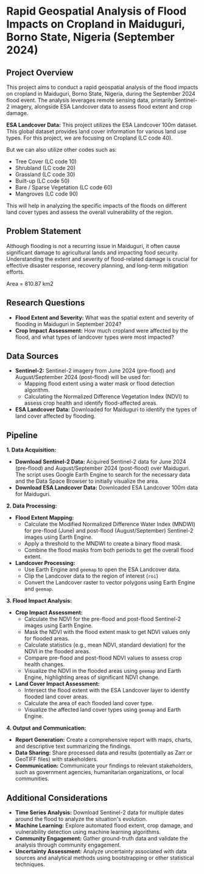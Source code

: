 # Rapid Geospatial Analysis of Flood Impacts on Cropland in Maiduguri, Borno State, Nigeria (September 2024)

## Project Overview

This project aims to conduct a rapid geospatial analysis of the flood impacts on cropland in Maiduguri, Borno State, Nigeria, during the September 2024 flood event. The analysis leverages remote sensing data, primarily Sentinel-2 imagery, alongside ESA Landcover data to assess flood extent and crop damage.

**ESA Landcover Data:** This project utilizes the ESA Landcover 100m dataset. This global dataset provides land cover information for various land use types. For this project, we are focusing on Cropland (LC code 40).

But we can also utilize other codes such as:

* Tree Cover (LC code 10)
* Shrubland (LC code 20)
* Grassland (LC code 30)
* Built-up (LC code 50)
* Bare / Sparse Vegetation (LC code 60)
* Mangroves (LC code 90)

This will help in analyzing the specific impacts of the floods on different land cover types and assess the overall vulnerability of the region. 

## Problem Statement

Although flooding is not a recurring issue in Maiduguri, it often cause significant damage to agricultural lands and impacting food security. Understanding the extent and severity of flood-related damage is crucial for effective disaster response, recovery planning, and long-term mitigation efforts.

Area = 810.87 km2

## Research Questions

* **Flood Extent and Severity:**  What was the spatial extent and severity of flooding in Maiduguri in September 2024?
* **Crop Impact Assessment:**  How much cropland were affected by the flood, and what types of landcover types were most impacted?

## Data Sources

* **Sentinel-2:** Sentinel-2 imagery from June 2024 (pre-flood) and August/September 2024 (post-flood) will be used for:
    * Mapping flood extent using a water mask or flood detection algorithm.
    * Calculating the Normalized Difference Vegetation Index (NDVI) to assess crop health and identify flood-affected areas.
* **ESA Landcover Data:**  Downloaded for Maiduguri to identify the types of land cover affected by flooding.

## Pipeline

**1. Data Acquisition:**

* **Download Sentinel-2 Data:** Acquired Sentinel-2 data for June 2024 (pre-flood) and August/September 2024 (post-flood) over Maiduguri. The script uses Google Earth Engine to search for the necessary data and the Data Space Browser to initially visualize the area.
* **Download ESA Landcover Data:**  Downloaded ESA Landcover 100m data for Maiduguri.

**2. Data Processing:**

* **Flood Extent Mapping:**
    * Calculate the Modified Normalized Difference Water Index (MNDWI) for pre-flood (June) and post-flood (August/September) Sentinel-2 images using Earth Engine.
    * Apply a threshold to the MNDWI to create a binary flood mask.
    * Combine the flood masks from both periods to get the overall flood extent.
* **Landcover Processing:**
    *  Use Earth Engine and `geemap` to open the ESA Landcover data.
    *  Clip the Landcover data to the region of interest (`roi`)
    *  Convert the Landcover raster to vector polygons using Earth Engine and `geemap`.

**3. Flood Impact Analysis:**

* **Crop Impact Assessment:**
    * Calculate the NDVI for the pre-flood and post-flood Sentinel-2 images using Earth Engine.
    * Mask the NDVI with the flood extent mask to get NDVI values only for flooded areas.
    * Calculate statistics (e.g., mean NDVI, standard deviation) for the NDVI in the flooded areas.
    *  Compare pre-flood and post-flood NDVI values to assess crop health changes.
    *  Visualize the NDVI in the flooded areas using `geemap` and Earth Engine, highlighting areas of significant NDVI change. 
* **Land Cover Impact Assessment:**
    * Intersect the flood extent with the ESA Landcover layer to identify flooded land cover areas.
    * Calculate the area of each flooded land cover type.
    * Visualize the affected land cover types using `geemap` and Earth Engine. 

**4. Output and Communication:**

* **Report Generation:** Create a comprehensive report with maps, charts, and descriptive text summarizing the findings.
* **Data Sharing:** Share processed data and results (potentially as Zarr or GeoTIFF files) with stakeholders.
* **Communication:** Communicate your findings to relevant stakeholders, such as government agencies, humanitarian organizations, or local communities. 

## Additional Considerations

* **Time Series Analysis:**  Download Sentinel-2 data for multiple dates around the flood to analyze the situation's evolution.
* **Machine Learning:** Explore automated flood extent, crop damage, and vulnerability detection using machine learning algorithms.
* **Community Engagement:** Gather ground-truth data and validate the analysis through community engagement.
* **Uncertainty Assessment:** Analyze uncertainty associated with data sources and analytical methods using bootstrapping or other statistical techniques.